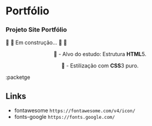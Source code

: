 # Portfólio
### Projeto Site Portfólio
🚧  🚀 Em construção... 🚀  🚧
<p align="center">🚀 - Alvo do estudo: Estrutura <strong>HTML</strong>5.</p>
<p align="center">🚀 - Estilização com  <strong>CSS</strong>3 puro.</p>

:packetge 

## Links

- fontawesome
    `https://fontawesome.com/v4/icon/`
- fonts-google
    `https://fonts.google.com/`
